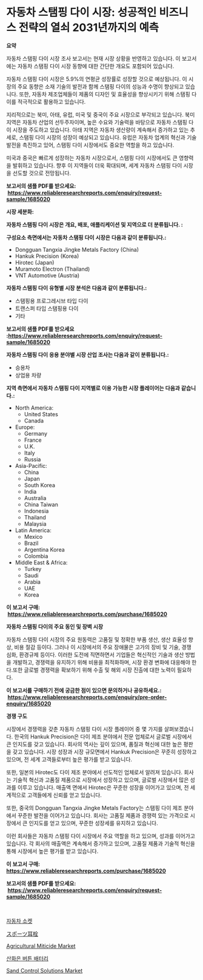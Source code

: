 <p><h1>자동차 스탬핑 다이 시장: 성공적인 비즈니스 전략의 열쇠 2031년까지의 예측</h1></p><p><strong>요약</strong></p>
<p><p>자동차 스탬핑 다이 시장 조사 보고서는 현재 시장 상황을 반영하고 있습니다. 이 보고서에는 자동차 스탬핑 다이 시장 동향에 대한 간단한 개요도 포함되어 있습니다. </p><p>자동차 스탬핑 다이 시장은 5.9%의 연평균 성장률로 성장할 것으로 예상됩니다. 이 시장의 주요 동향은 소재 기술의 발전과 함께 스탬핑 다이의 성능과 수명이 향상되고 있습니다. 또한, 자동차 제조업체들이 제품의 디자인 및 효율성을 향상시키기 위해 스탬핑 다이를 적극적으로 활용하고 있습니다.</p><p>지리적으로는 북미, 아태, 유럽, 미국 및 중국이 주요 시장으로 부각되고 있습니다. 북미 지역은 자동차 산업의 선두주자이며, 높은 수요와 기술력을 바탕으로 자동차 스탬핑 다이 시장을 주도하고 있습니다. 아태 지역은 자동차 생산량이 계속해서 증가하고 있는 추세로, 스탬핑 다이 시장의 성장이 예상되고 있습니다. 유럽은 자동차 업계의 혁신과 기술 발전을 촉진하고 있어, 스탬핑 다이 시장에서도 중요한 역할을 하고 있습니다. </p><p>미국과 중국은 빠르게 성장하는 자동차 시장으로서, 스탬핑 다이 시장에서도 큰 영향력을 발휘하고 있습니다. 향후 이 지역들이 더욱 확대되며, 세계 자동차 스탬핑 다이 시장을 선도할 것으로 전망됩니다.</p></p>
<p><strong>보고서의 샘플 PDF를 받으세요: &nbsp;<a href="https://www.reliableresearchreports.com/enquiry/request-sample/1685020">https://www.reliableresearchreports.com/enquiry/request-sample/1685020</a></strong></p>
<p><strong>시장 세분화:</strong></p>
<p><strong> 자동차 스탬핑 다이 시장은 개요, 배포, 애플리케이션 및 지역으로 더 분류됩니다. :</strong></p>
<p><strong>구성요소 측면에서는 자동차 스탬핑 다이 시장은 다음과 같이 분류됩니다.:</strong></p>
<p><ul><li>Dongguan Tangxia Jingke Metals Factory (China)</li><li>Hankuk Precision (Korea)</li><li>Hirotec (Japan)</li><li>Muramoto Electron (Thailand)</li><li>VNT Automotive (Austria)</li></ul></p>
<p><strong> 자동차 스탬핑 다이 유형별 시장 분석은 다음과 같이 분류됩니다.:</strong></p>
<p><ul><li>스탬핑용 프로그레시브 타입 다이</li><li>트랜스퍼 타입 스탬핑용 다이</li><li>기타</li></ul></p>
<p><strong>보고서의 샘플 PDF를 받으세요 :<a href="https://www.reliableresearchreports.com/enquiry/request-sample/1685020">https://www.reliableresearchreports.com/enquiry/request-sample/1685020</a></strong></p>
<p><strong> 자동차 스탬핑 다이 응용 분야별 시장 산업 조사는 다음과 같이 분류됩니다.:</strong></p>
<p><ul><li>승용차</li><li>상업용 차량</li></ul></p>
<p><strong>지역 측면에서 자동차 스탬핑 다이 지역별로 이용 가능한 시장 플레이어는 다음과 같습니다.:</strong></p>
<p><ul>
    <li>
        North America:
        <ul>
            <li>United States</li>
            <li>Canada</li>
        </ul>
    </li>
    <li>
        Europe:
        <ul>
            <li>Germany</li>
            <li>France</li>
            <li>U.K.</li>
            <li>Italy</li>
            <li>Russia</li>
        </ul>
    </li>
    <li>
        Asia-Pacific:
        <ul>
            <li>China</li>
            <li>Japan</li>
            <li>South Korea</li>
            <li>India</li>
            <li>Australia</li>
            <li>China Taiwan</li>
            <li>Indonesia</li>
            <li>Thailand</li>
            <li>Malaysia</li>
        </ul>
    </li>
    <li>
        Latin America:
        <ul>
            <li>Mexico</li>
            <li>Brazil</li>
            <li>Argentina Korea</li>
            <li>Colombia</li>
        </ul>
    </li>
    <li>
        Middle East & Africa:
        <ul>
            <li>Turkey</li>
            <li>Saudi</li>
            <li>Arabia</li>
            <li>UAE</li>
            <li>Korea</li>
        </ul>
    </li>
    </ul></p>
<p><strong>이 보고서 구매: &nbsp;<a href="https://www.reliableresearchreports.com/purchase/1685020">https://www.reliableresearchreports.com/purchase/1685020</a></strong></p>
<p><strong>자동차 스탬핑 다이의 주요 동인 및 장벽 시장</strong></p>
<p><p>자동차 스탬핑 다이 시장의 주요 원동력은 고품질 및 정확한 부품 생산, 생산 효율성 향상, 비용 절감 등이다. 그러나 이 시장에서의 주요 장애물은 고가의 장비 및 기술, 경쟁 심화, 환경규제 등이다. 이러한 도전에 직면하면서 기업들은 혁신적인 기술과 생산 방법을 개발하고, 경쟁력을 유지하기 위해 비용을 최적화하며, 시장 환경 변화에 대응해야 한다.또한 글로벌 경쟁력을 확보하기 위해 수출 및 해외 시장 진출에 대한 노력이 필요하다.</p></p>
<p><strong>이 보고서를 구매하기 전에 궁금한 점이 있으면 문의하거나 공유하세요.: &nbsp;<a href="https://www.reliableresearchreports.com/enquiry/pre-order-enquiry/1685020">https://www.reliableresearchreports.com/enquiry/pre-order-enquiry/1685020</a></strong></p>
<p><strong>경쟁 구도</strong></p>
<p><p>시장에서 경쟁력을 갖춘 자동차 스탬핑 다이 시장 플레이어 중 몇 가지를 살펴보겠습니다. 한국의 Hankuk Precision은 다이 제조 분야에서 전문 업체로서 글로벌 시장에서 큰 인지도를 갖고 있습니다. 회사의 역사는 깊이 있으며, 품질과 혁신에 대한 높은 평판을 갖고 있습니다. 시장 성장과 시장 규모면에서 Hankuk Precision은 꾸준히 성장하고 있으며, 전 세계 고객들로부터 높은 평가를 받고 있습니다.</p><p>또한, 일본의 Hirotec도 다이 제조 분야에서 선도적인 업체로서 알려져 있습니다. 회사는 기술적 혁신과 고품질 제품으로 시장에서 성장하고 있으며, 글로벌 시장에서 많은 성과를 이루고 있습니다. 매출액 면에서 Hirotec은 꾸준한 성장을 이어가고 있으며, 전 세계적으로 고객들에게 신뢰를 얻고 있습니다.</p><p>또한, 중국의 Dongguan Tangxia Jingke Metals Factory는 스탬핑 다이 제조 분야에서 꾸준한 발전을 이어가고 있습니다. 회사는 고품질 제품과 경쟁력 있는 가격으로 시장에서 큰 인지도를 얻고 있으며, 꾸준한 성장세를 유지하고 있습니다.</p><p>이런 회사들은 자동차 스탬핑 다이 시장에서 주요 역할을 하고 있으며, 성과를 이어가고 있습니다. 각 회사의 매출액은 계속해서 증가하고 있으며, 고품질 제품과 기술적 혁신을 통해 시장에서 높은 평가를 받고 있습니다.</p></p>
<p><strong>이 보고서 구매: &nbsp; <a href="https://www.reliableresearchreports.com/purchase/1685020">https://www.reliableresearchreports.com/purchase/1685020</a></strong></p>
<p><strong>보고서의 샘플 PDF를 받으세요: &nbsp;<a href="https://www.reliableresearchreports.com/enquiry/request-sample/1685020">https://www.reliableresearchreports.com/enquiry/request-sample/1685020</a></strong><strong></strong></p>
<p>&nbsp;</p>
<p><p><a href="https://github.com/vsnao330707/Market-Research-Report-List-1/blob/main/99362898036.md">자동차 소켓</a></p><p><a href="https://medium.com/@reyeshowell655/%E3%82%B9%E3%83%9D%E3%83%BC%E3%83%84%E7%94%A8%E3%82%A4%E3%83%A4%E3%83%BC%E3%83%97%E3%83%A9%E3%82%B0%E3%81%AE%E5%B8%82%E5%A0%B4-%E3%82%BF%E3%82%A4%E3%83%97-%E7%94%A8%E9%80%94-%E5%9C%B0%E7%90%86%E3%81%AB%E3%82%88%E3%82%8B%E5%8C%85%E6%8B%AC%E7%9A%84%E8%A9%95%E4%BE%A1-d2fd84072566">スポーツ耳栓</a></p><p><a href="https://issuu.com/reportprime-2/docs/agricultural-miticide-market-size-2030.pptx">Agricultural Miticide Market</a></p><p><a href="https://medium.com/@stanleylyittle554467/%EC%9D%80-%EC%82%B0%ED%99%94%EB%AC%BC-%EB%B2%84%ED%8A%BC-%EC%A0%84%EC%A7%80-%EC%8B%9C%EC%9E%A5-%EA%B7%9C%EB%AA%A8%EB%8A%94-%EC%84%B8%EA%B3%84-%EC%82%B0%EC%97%85%EC%97%90%EC%84%9C-%EC%B5%9C%EC%84%A0%EC%9D%98-%EB%A7%88%EC%BC%80%ED%8C%85-%EC%B1%84%EB%84%90%EC%9D%84-%EB%B3%B4%EC%97%AC%EC%A4%8D%EB%8B%88%EB%8B%A4-6909dcfe392e">산화은 버튼 배터리</a></p><p><a href="https://view.publitas.com/reportprime-1/sand-control-solutions-market-research-report-provides-thorough-industry-overview-which-offers-an-in-depth-analysis-of-product-trends-and-new-market-divisions/">Sand Control Solutions Market</a></p></p>